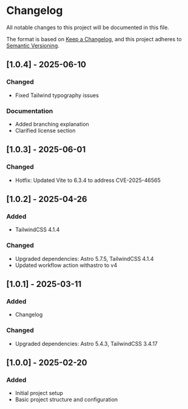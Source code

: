 # Changelog

All notable changes to this project will be documented in this file.

The format is based on [Keep a Changelog](https://keepachangelog.com/en/1.0.0/),
and this project adheres to [Semantic Versioning](https://semver.org/spec/v2.0.0.html).

## [1.0.4] - 2025-06-10

### Changed
- Fixed Tailwind typography issues

### Documentation
- Added branching explanation
- Clarified license section

## [1.0.3] - 2025-06-01

### Changed
- Hotfix: Updated Vite to 6.3.4 to address CVE-2025-46565

## [1.0.2] - 2025-04-26

### Added
- TailwindCSS 4.1.4

### Changed
- Upgraded dependencies: Astro 5.7.5, TailwindCSS 4.1.4
- Updated workflow action withastro to v4

## [1.0.1] - 2025-03-11

### Added
- Changelog

### Changed
- Upgraded dependencies: Astro 5.4.3, TailwindCSS 3.4.17

## [1.0.0] - 2025-02-20

### Added
- Initial project setup
- Basic project structure and configuration
